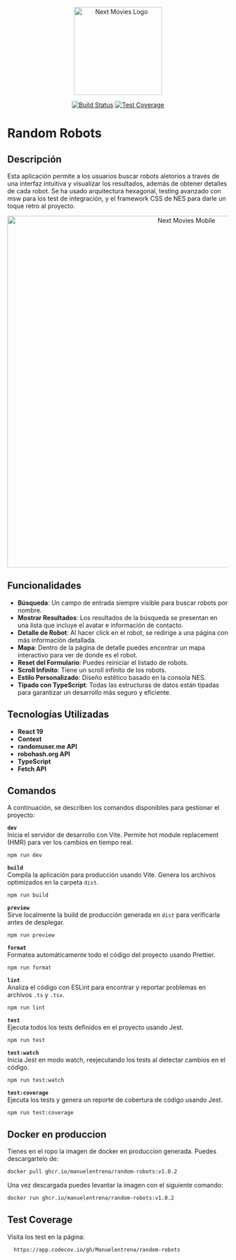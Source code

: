 <p align="center"><img src="https://robohash.org/random-robots.webp" width="200" alt="Next Movies Logo"></p>

<p align="center">
<a href="https://github.com/Manuelentrena/random-robots/actions"><img src="https://github.com/Manuelentrena/random-robots/actions/workflows/deploy.yml/badge.svg" alt="Build Status"></a>
<a href="https://app.codecov.io/gh/Manuelentrena/random-robots"><img src="https://img.shields.io/codecov/c/github/Manuelentrena/random-robots" alt="Test Coverage"></a>
</p>

# Random Robots

## Descripción

Esta aplicación permite a los usuarios buscar robots aletorios a través de una interfaz intuitiva y visualizar los resultados, además de obtener detalles de cada robot. Se ha usado arquitectura hexagonal, testing avanzado con msw para los test de integración, y el framework CSS de NES para darle un toque retro al proyecto.

<p align="center"><img src="https://imagedelivery.net/vkH-_KAmKeWBBVeCxTyWtQ/d31321d8-7231-4693-8488-e9d7a7c5be00/public" width="800" alt="Next Movies Mobile"></p>

## Funcionalidades

- **Búsqueda**: Un campo de entrada siempre visible para buscar robots por nombre.
- **Mostrar Resultados**: Los resultados de la búsqueda se presentan en una lista que incluye el avatar e información de contacto.
- **Detalle de Robot**: Al hacer click en el robot, se redirige a una página con más información detallada.
- **Mapa**: Dentro de la página de detalle puedes encontrar un mapa interactivo para ver de donde es el robot.
- **Reset del Formulario**: Puedes reiniciar el listado de robots.
- **Scroll Infinito**: Tiene un scroll infinito de los robots.
- **Estilo Personalizado**: Diseño estético basado en la consola NES.
- **Tipado con TypeScript**: Todas las estructuras de datos están tipadas para garantizar un desarrollo más seguro y eficiente.

## Tecnologías Utilizadas

- **React 19**
- **Context**
- **randomuser.me API**
- **robohash.org API**
- **TypeScript**
- **Fetch API**

## Comandos

A continuación, se describen los comandos disponibles para gestionar el proyecto:

**`dev`**  
Inicia el servidor de desarrollo con Vite. Permite hot module replacement (HMR) para ver los cambios en tiempo real.

```bash
npm run dev
```

**`build`**  
Compila la aplicación para producción usando Vite. Genera los archivos optimizados en la carpeta `dist`.

```bash
npm run build
```

**`preview`**  
Sirve localmente la build de producción generada en `dist` para verificarla antes de desplegar.

```bash
npm run preview
```

**`format`**  
Formatea automáticamente todo el código del proyecto usando Prettier.

```bash
npm run format
```

**`lint`**  
Analiza el código con ESLint para encontrar y reportar problemas en archivos `.ts` y `.tsx`.

```bash
npm run lint
```

**`test`**  
Ejecuta todos los tests definidos en el proyecto usando Jest.

```bash
npm run test
```

**`test:watch`**  
Inicia Jest en modo watch, reejecutando los tests al detectar cambios en el código.

```bash
npm run test:watch
```

**`test:coverage`**  
Ejecuta los tests y genera un reporte de cobertura de código usando Jest.

```bash
npm run test:coverage
```

## Docker en produccion

Tienes en el ropo la imagen de docker en produccion generada. Puedes descargartelo de:

```bash
docker pull ghcr.io/manuelentrena/random-robots:v1.0.2
```

Una vez descargada puedes levantar la imagen con el siguiente comando:

```bash
docker run ghcr.io/manuelentrena/random-robots:v1.0.2
```

## Test Coverage

Visita los test en la página:

```bash
  https://app.codecov.io/gh/Manuelentrena/random-robots
```
